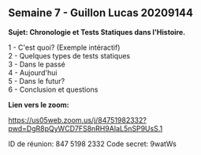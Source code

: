## Semaine 7 - Guillon Lucas 20209144

**Sujet: Chronologie et Tests Statiques dans l'Histoire.**

1 - C'est quoi? (Exemple intéractif)  
2 - Quelques types de tests statiques  
3 - Dans le passé  
4 - Aujourd'hui  
5 - Dans le futur?  
6 - Conclusion et questions  

**Lien vers le zoom:**  

https://us05web.zoom.us/j/84751982332?pwd=DgR8pQyWCD7FS8nRH9AIaL5nSP9UsS.1  

ID de réunion: 847 5198 2332
Code secret: 9watWs